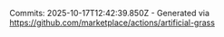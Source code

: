 Commits: 2025-10-17T12:42:39.850Z - Generated via https://github.com/marketplace/actions/artificial-grass
<br>
